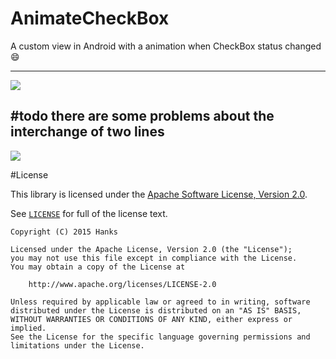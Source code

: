 # AnimateCheckBox
A custom view in Android with a animation when CheckBox status changed :smile:

---
![](https://img.shields.io/badge/Android-CustomView-brightgreen.svg)

#todo
there are some problems about the interchange of two lines 
---
![](https://github.com/hanks-zyh/AnimateCheckBox/blob/master/screen.gif)


#License

This library is licensed under the [Apache Software License, Version 2.0](http://www.apache.org/licenses/LICENSE-2.0).

See [`LICENSE`](LICENSE) for full of the license text.

    Copyright (C) 2015 Hanks

    Licensed under the Apache License, Version 2.0 (the "License");
    you may not use this file except in compliance with the License.
    You may obtain a copy of the License at

        http://www.apache.org/licenses/LICENSE-2.0

    Unless required by applicable law or agreed to in writing, software
    distributed under the License is distributed on an "AS IS" BASIS,
    WITHOUT WARRANTIES OR CONDITIONS OF ANY KIND, either express or implied.
    See the License for the specific language governing permissions and
    limitations under the License.
